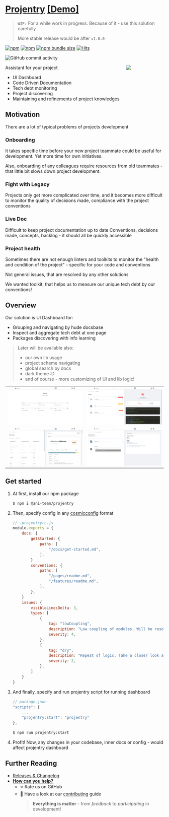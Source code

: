 <!-- 🎯 Add external link for your solution (homepage, npm, ...) -->
# [Projentry](https://www.npmjs.com/package/@ani-team/projentry) [[Demo]](https://projentry.netlify.app/)

> `WIP:` For a while work in progress. Because of it - use this solution carefully
>
> More stable release would be after `v1.0.0`

<!-- 🏅 Add badges -->

[npm]: https://www.npmjs.com/package/@ani-team/projentry

[![npm](https://img.shields.io/npm/v/@ani-team/projentry?style=flat-square)][npm]
[![npm](https://img.shields.io/npm/dw/@ani-team/projentry?style=flat-square)][npm]
[![npm bundle size](https://img.shields.io/bundlephobia/min/@ani-team/projentry?style=flat-square)][npm]
[![Hits](https://hits.seeyoufarm.com/api/count/incr/badge.svg?url=https%3A%2F%2Fgithub.com%2Fani-team%2Fprojentry&count_bg=%2379C83D&title_bg=%23555555&icon=&icon_color=%23E7E7E7&title=hits&edge_flat=true)](https://hits.seeyoufarm.com)
<!-- [![GitHub Workflow Status](https://img.shields.io/github/workflow/status/ani-team/projentry/WORKFLOW?label=tests&style=flat-square)](https://github.com/ani-team/projentry/actions) -->
![GitHub commit activity](https://img.shields.io/github/commit-activity/m/ani-team/projentry)

<!-- 🖼️ Add logo / primary image -->
<img src="https://github.githubassets.com/images/modules/logos_page/GitHub-Mark.png" align="right" width=120>

<!-- ⚡ Add primary information & features about your repository -->
Assistant for your project

<!-- Lorem ipsum [dolor sit amet](#), consectetur adipiscing elit, sed do eiusmod tempor *incididunt ut labore et dolore* -->

- UI Dashboard
- Code Driven Documentation
- Tech debt monitoring
- Project discovering
- Maintaining and refinements of project knowledges

<!-- (if needed) And primary note

> **Ex ea commodo consequat.**
> Duis aute irure dolor in reprehenderit in voluptate velit esse cillum dolore eu fugiat nulla pariatur. 
> - Excepteur sint occaecat [cupidatat](#) non 
> - Proident, sunt in culpa qui 
>
> Officia deserunt mollit anim id est laborum.

-->

<!-- (if needed) Add TOC

## Table of contents
* [Overview](#overview)
* [Get started](#get-started)
* [Usage](#usage)
* [Also](#also)

-->

## Motivation

There are a lot of typical problems of projects development

### Onboarding

It takes specific time before your new project teammate could be useful for development. Yet more time for own initiatives.

Also, onboarding of any colleagues require resources from old teammates - that little bit slows down project development.

### Fight with Legacy

Projects only get more complicated over time, and it becomes more difficult to monitor the quality of decisions made, compliance with the project conventions

### Live Doc

Difficult to keep project documentation up to date
Conventions, decisions made, concepts, backlog - it should all be quickly accessible

### Project health

Sometimes there are not enough linters and toolkits to monitor the "health and condition of the project" - specific for your code and conventions

Not general issues, that are resolved by any other solutions

We wanted toolkit, that helps us to measure our unique tech debt by our conventions!

## Overview

Our solution is UI Dashboard for:

- Grouping and navigating by hude docsbase
- Inspect and aggregate tech debt at one page
- Packages discovering with info learning

> Later will be available also:
> - our own lib usage
> - project scheme navigating
> - global search by docs
> - dark theme :D
> - and of course - more customizing of UI and lib logic!

<table>
    <tr>
        <td><img src="./assets/1.png" alt="example-1" /></td>
        <td><img src="./assets/2.png" alt="example-2" /></td>
    </tr>
    <tr>
        <td><img src="./assets/3.png" alt="example-3" /></td>
        <td><img src="./assets/4.png" alt="example-4" /></td>
    </tr>
</table>

## Get started
1. At first, install our npm package
    ```sh
    $ npm i @ani-team/projentry
    ```
2. Then, specify config in any [cosmicconfig](https://www.npmjs.com/package/cosmiconfig) format
    ```js
    // .projentryrc.js
    module.exports = {
        docs: {
            getStarted: {
                paths: [
                    "/docs/get-started.md",
                ],
            }
            conventions: {
                paths: [
                    "/pages/readme.md",
                    "/features/readme.md",
                ],
            },
        }
        issues: {
            visibleLinesDelta: 3,
            types: [
                {
                    tag: "lowCoupling",
                    description: "Low coupling of modules. Will be resolved soon",
                    severity: 4,
                },
                {
                    tag: "dry",
                    description: "Repeat of logic. Take a closer look at using as some common using parts",
                    severity: 2,
                },
            ]
        }
    }
    
    ```
3. And finally, specify and run projentry script for running dashboard
    ```js
    // package.json
    "scripts": {
        ...
        "projentry:start": "projentry"
    },
    ```
    ```sh
    $ npm run projentry:start
    ```
4. Profit! Now, any changes in your codebase, inner docs or config - would affect projentry dashboard

## Further Reading
<!-- - [FAQ](./FAQ.md) -->
- [Releases & Changelog](https://github.com/ani-team/projentry/releases)
- [**How can you help?**](./CONTRIBUTING.md)
  - ⭐ Rate us on GitHub
  - 💫 Have a look at our [contributing](./CONTRIBUTING.md) guide
    > **Everything is matter** - from *feedback* to *participating* in development!


